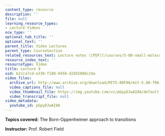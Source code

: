```yaml
---
content_type: resource
description: ''
file: null
learning_resource_types:
- Lecture Videos
ocw_type: ''
optional_tab_title: ''
optional_text: ''
parent_title: Video Lectures
parent_type: CourseSection
related_resources_text: Lecture notes ([PDF](/courses/5-80-small-molecule-spectroscopy-and-dynamics-fall-2008/resources/09_580ln_fa08))
resource_index_text: ''
resourcetype: Video
title: Lecture 9
uid: b2cca7cd-e338-f180-9458-d2d55808c24a
video_files:
  archive_url: http://www.archive.org/download/MIT5-80F08/mit-5.80-f08-lec09_300k.mp4
  video_captions_file: null
  video_thumbnail_file: https://img.youtube.com/vi/pGpyDJwAI8A/default.jpg
  video_transcript_file: null
video_metadata:
  youtube_id: pGpyDJwAI8A
---
```


**Topics covered:** The Born-Oppenheimer approach to transitions

**Instructor:** Prof. Robert Field